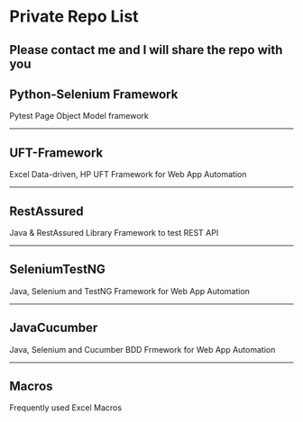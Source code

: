 # Private Repo List
Please contact me and I will share the repo with you
---

## Python-Selenium Framework

Pytest Page Object Model framework

---

## UFT-Framework

Excel Data-driven, HP UFT Framework for Web App Automation
  
---

## RestAssured

Java & RestAssured Library Framework to test REST API
  
---

## SeleniumTestNG

Java, Selenium and TestNG Framework for Web App Automation
  
---

## JavaCucumber

Java, Selenium and Cucumber BDD Frmework for Web App Automation
  
---

## Macros

Frequently used Excel Macros

